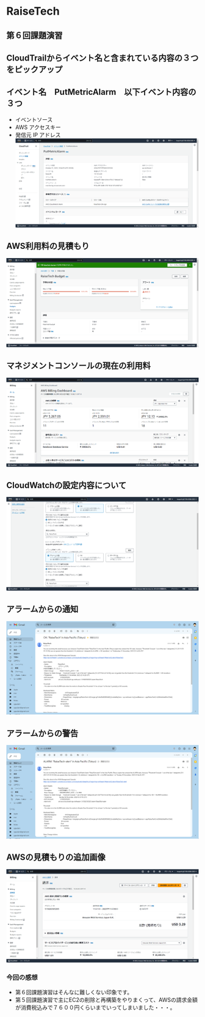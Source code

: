 # RaiseTech
## 第６回課題演習
## CloudTrailからイベント名と含まれている内容の３つをピックアップ
## イベント名　PutMetricAlarm　以下イベント内容の３つ
- イベントソース　
- AWS アクセスキー
- 発信元 IP アドレス
![CloudTrail](2023-11-01_19h10_00.png)
## AWS利用料の見積もり
![Belling](2023-10-26_19h07_39.png)
## マネジメントコンソールの現在の利用料
![Belling](2023-10-26_19h08_42.png)
## CloudWatchの設定内容について
![CloudWatch](2023-11-02_08h16_53.png)
## アラームからの通知
![アラーム](2023-11-02_08h21_56.png)
## アラームからの警告
![警告](2023-11-05_12h45_04.png)

## AWSの見積もりの追加画像
![見積もり](2023-11-06_10h26_20.png)
### 今回の感想
- 第６回課題演習はそんなに難しくない印象です。
- 第５回課題演習で主にEC2の削除と再構築をやりまくって、AWSの請求金額が消費税込みで７６００円くらいまでいってしまいました・・・。
